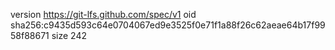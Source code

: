 version https://git-lfs.github.com/spec/v1
oid sha256:c9435d593c64e0704067ed9e3525f0e71f1a88f26c62aeae64b17f9958f88671
size 242
